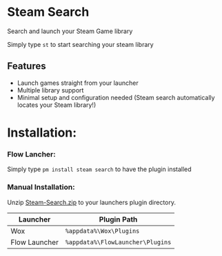 
# Steam Search
Search and launch your Steam Game library

Simply type `st` to start searching your steam library


## Features

* Launch games straight from your launcher
* Multiple library support
* Minimal setup and configuration needed (Steam search automatically locates your Steam library!)

# Installation:

### Flow Lancher:

Simply type `pm install steam search` to have the plugin installed

### Manual Installation:

Unzip [Steam-Search.zip](https://github.com/Garulf/Steam-Search/releases/latest) to your launchers plugin directory.

| Launcher      | Plugin Path                      |
|---------------|----------------------------------|
| Wox           | `%appdata%\Wox\Plugins`          |
| Flow Launcher | `%appdata%\FlowLauncher\Plugins` |


